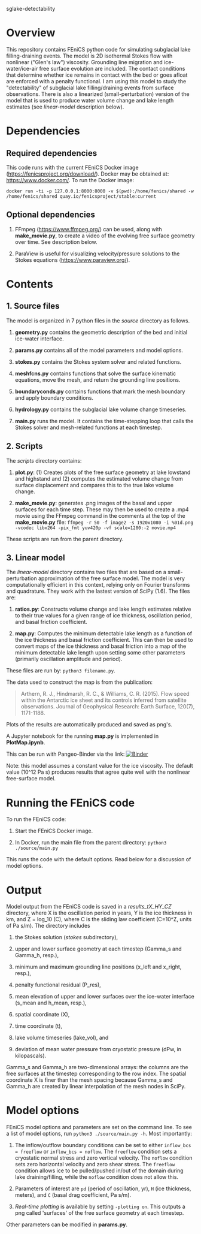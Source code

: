 sglake-detectability

# Overview
This repository contains FEniCS python code for simulating subglacial lake
filling-draining events. The model is 2D isothermal Stokes flow with nonlinear
("Glen's law") viscosity. Grounding line migration and ice-water/ice-air free
surface evolution are included. The contact conditions that determine whether
ice remains in contact with the bed or goes afloat are enforced with a penalty
functional. I am using this model to study the "detectability" of subglacial
lake filling/draining events from surface observations. There is also
a linearized (small-perturbation) version of the model that is used to
produce water volume change and lake length estimates (see *linear-model* description below).

# Dependencies
## Required dependencies
This code runs with the current FEniCS Docker image (https://fenicsproject.org/download/).
Docker may be obtained at: https://www.docker.com/. To run the Docker image:

`docker run -ti -p 127.0.0.1:8000:8000 -v $(pwd):/home/fenics/shared -w /home/fenics/shared quay.io/fenicsproject/stable:current`

## Optional dependencies

1. FFmpeg (https://www.ffmpeg.org/) can be used, along with **make_movie.py**,
to create a video of the evolving free surface geometry over time. See description below.

2. ParaView is useful for visualizing velocity/pressure solutions to the Stokes equations (https://www.paraview.org/).

# Contents

## 1. Source files
The model is organized in 7 python files in the *source* directory as follows.

1. **geometry.py** contains the geometric description of the bed and initial ice-water interface.

2. **params.py** contains all of the model parameters and model options.

3. **stokes.py** contains the Stokes system solver and related functions.

4. **meshfcns.py** contains functions that solve the surface kinematic equations, move the mesh,
    and return the grounding line positions.

5. **boundaryconds.py** contains functions that mark the mesh boundary and apply boundary conditions.

6. **hydrology.py** contains the subglacial lake volume change timeseries.

7. **main.py** runs the model. It contains the time-stepping loop that
calls the Stokes solver and mesh-related functions at each timestep.

## 2. Scripts

The *scripts* directory contains:

1. **plot.py**: (1) Creates plots of the free surface geometry at lake lowstand
and highstand and (2) computes the estimated volume change from surface displacement
and compares this to the true lake volume change.

2. **make_movie.py**: generates .png
images of the basal and upper surfaces for each time step. These may then be
used to create a .mp4 movie using the FFmpeg command in
the comments at the top of the **make_movie.py** file:
`ffmpeg -r 50 -f image2 -s 1920x1080 -i %01d.png -vcodec libx264 -pix_fmt yuv420p -vf scale=1280:-2 movie.mp4`

These scripts are run from the parent directory.

## 3. Linear model
The *linear-model* directory contains two files that are based on a small-perturbation
approximation of the free surface model. The model is very computationally efficient
in this context, relying only on Fourier transforms and quadrature. They work
with the lastest version of SciPy (1.6).
The files are:

1. **ratios.py**: Constructs volume change and lake length estimates
relative to their true values for a given range of ice thickness, oscillation period,
and basal friction coefficient.

2. **map.py**: Computes the minimum detectable lake length as a function of
the ice thickness and basal friction coefficient. This can then be used to convert
maps of the ice thickness and basal friction into a map of the minimum detectable
lake length upon setting some other parameters (primarily oscillation amplitude and period).

These files are run by: `python3 filename.py`.

The data used to construct the map is from the publication:
>Arthern, R. J., Hindmarsh, R. C., & Williams, C. R. (2015). Flow speed within the Antarctic ice sheet and its controls inferred from satellite observations. Journal of Geophysical Research: Earth Surface, 120(7), 1171-1188.

Plots of the results are automatically produced and saved as png's.

A Jupyter notebook for the running **map.py** is implemented in **PlotMap.ipynb**.

This can be run with Pangeo-Binder via the link:
[![Binder](https://binder.pangeo.io/badge_logo.svg)](https://binder.pangeo.io/v2/gh/pangeo-gallery/default-binder/master/?urlpath=git-pull?repo=https://github.com/ldeo-glaciology/sglake-detectability.git%26amp%3Burlpath=lab/tree/sglake-detectability.git/linear-model/PlotMap.ipynb)


Note: this model assumes a constant value for the ice viscosity. The default
value (10^12 Pa s) produces results that agree quite well with the nonlinear free-surface model.

# Running the FEniCS code
To run the FEniCS code:

1. Start the FEniCS Docker image.

2. In Docker, run the main file from the parent directory: `python3 ./source/main.py`

This runs the code with the default options.
Read below for a discussion of model options.

# Output

Model output from the FEniCS code is saved in a *results_tX_HY_CZ* directory, where X is the
oscillation period in years, Y is the ice thickness in km, and Z = log_10 (C),
where C is the sliding law coefficient (C=10^Z, units of Pa s/m). The directory includes

1. the Stokes solution (*stokes* subdirectory),

2. upper and lower surface geometry at each timestep (Gamma_s and Gamma_h, resp.),

3. minimum and maximum grounding line positions (x_left and x_right, resp.),

4. penalty functional residual (P_res),

5. mean elevation of upper and lower surfaces over the ice-water interface (s_mean and h_mean, resp.),

6. spatial coordinate (X),

7. time coordinate (t),

8. lake volume timeseries (lake_vol), and

9. deviation of mean water pressure from cryostatic pressure (dPw, in kilopascals).

Gamma_s and Gamma_h are two-dimensional arrays:
the columns are the free surfaces at the timestep corresponding to the row index.
The spatial coordinate X is finer than the mesh spacing because Gamma_s and Gamma_h
are created by linear interpolation of the mesh nodes in SciPy.

# Model options

FEniCS model options and parameters are set on the command line. To see a list of model options,
run `python3 ./source/main.py -h`.  Most importantly:

1. The inflow/outflow boundary conditions can be set to either `inflow_bcs = freeflow`
or `inflow_bcs = noflow`. The `freeflow` condition sets a cryostatic normal
stress and zero vertical velocity. The `noflow` condition sets zero horizontal
velocity and zero shear stress. The `freeflow` condition allows ice to be pulled/pushed
in/out of the domain during lake draining/filling, while the `noflow` condition
does not allow this.

2. Parameters of interest are `pd` (period of oscillation, yr),
`H` (ice thickness, meters), and `C`
(basal drag coefficient, Pa s/m).

3. *Real-time plotting* is available by setting `-plotting on`.
This outputs a png called 'surfaces' of the free surface geometry at each
timestep.

Other parameters can be modified in **params.py**.
